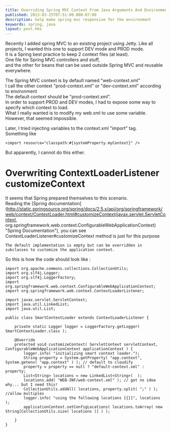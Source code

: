 ```yaml
---
title: Overriding Spring MVC Context From Java Arguments And Environment Variables
published: 2013-03-25T07:51:00.000-07:00
description: help make spring mvc responsive for the environment
keywords: spring, java
layout: post.hbs
---
```


Recently I added spring MVC to an existing project using Jetty.
Like all projects, I wanted this one to support DEV mode and PROD mode.  
It is a Spring best practice to keep 2 context files (at least).  
One file for Spring MVC controllers and stuff,  
and the other for beans that can be used outside Spring MVC and reusable everywhere.  

The Spring MVC context is by default named "web-context.xml"  
I call the other context "prod-context.xml" or "dev-context.xml" according to environment  
The default context should be "prod-context.xml".  
In order to support PROD and DEV modes, I had to expose some way to specify which context to load.  
What I really wanted is to modify my web.xml to use some variable.  
However, that seemed impossible.  

Later, I tried injecting variables to the context.xml "import" tag.  
Something like

```
<import resource="classpath:#{systemProperty.myContext}" />
```

But apparently, I cannot do this either.

# Overwriting ContextLoaderListener customizeContext

It seems that Spring prepared themselves to this scenario.  
Reading the [Spring documentation](http://static.springsource.org/spring/docs/2.5.x/api/org/springframework/web/context/ContextLoader.html#customizeContext(javax.servlet.ServletContext, org.springframework.web.context.ConfigurableWebApplicationContext) "Spring Documentation"), you can see ContextLoaderListener#customizeContext method is just for this purpose  

```
The default implementation is empty but can be overridden in subclasses to customize the application context.
```

So this is how the code should look like :

```
import org.apache.commons.collections.CollectionUtils;
import org.slf4j.Logger;
import org.slf4j.LoggerFactory;
import org.springframework.web.context.ConfigurableWebApplicationContext;
import org.springframework.web.context.ContextLoaderListener;

import javax.servlet.ServletContext;
import java.util.LinkedList;
import java.util.List;

public class SmartContextLoader extends ContextLoaderListener {

    private static Logger logger = LoggerFactory.getLogger( SmartContextLoader.class );

    @Override
    protected void customizeContext( ServletContext servletContext, ConfigurableWebApplicationContext applicationContext ) {
        logger.info( "initializing smart context loader.");
        String property = System.getProperty( "app.context", System.getenv( "app.context" ) ); // default to cloudify
        property = property == null ? "default-context.xml" : property;
        List<String> locations = new LinkedList<String>(  );
        locations.add( "WEB-INF/web-context.xml" ); // got no idea why... but I need this!
        CollectionUtils.addAll( locations, property.split( ";" ) ); //allow multiples
        logger.info( "using the following locations [{}]", locations );
        applicationContext.setConfigLocations( locations.toArray( new String[CollectionUtils.size( locations )] ) );

    }
}
```

